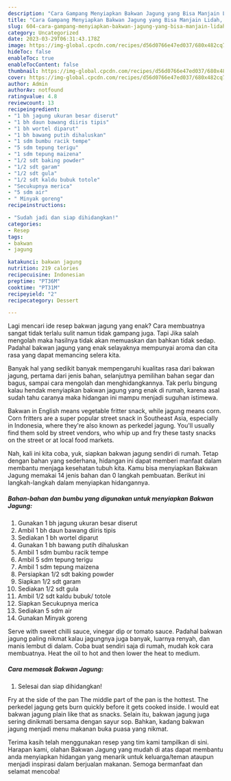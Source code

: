 ```yaml
---
description: "Cara Gampang Menyiapkan Bakwan Jagung yang Bisa Manjain Lidah, Buat Buka Puasa Sempurna"
title: "Cara Gampang Menyiapkan Bakwan Jagung yang Bisa Manjain Lidah, Buat Buka Puasa Sempurna"
slug: 604-cara-gampang-menyiapkan-bakwan-jagung-yang-bisa-manjain-lidah-buat-buka-puasa-sempurna
category: Uncategorized
date: 2023-03-29T06:31:43.178Z
image: https://img-global.cpcdn.com/recipes/d56d0766e47ed037/680x482cq70/bakwan-jagung-foto-resep-utama.jpg
hideToc: false
enableToc: true
enableTocContent: false
thumbnail: https://img-global.cpcdn.com/recipes/d56d0766e47ed037/680x482cq70/bakwan-jagung-foto-resep-utama.jpg
cover: https://img-global.cpcdn.com/recipes/d56d0766e47ed037/680x482cq70/bakwan-jagung-foto-resep-utama.jpg
author: Admin
authorAv: notfound
ratingvalue: 4.8
reviewcount: 13
recipeingredient:
- "1 bh jagung ukuran besar diserut"
- "1 bh daun bawang diiris tipis"
- "1 bh wortel diparut"
- "1 bh bawang putih dihaluskan"
- "1 sdm bumbu racik tempe"
- "5 sdm tepung terigu"
- "1 sdm tepung maizena"
- "1/2 sdt baking powder"
- "1/2 sdt garam"
- "1/2 sdt gula"
- "1/2 sdt kaldu bubuk totole"
- "Secukupnya merica"
- "5 sdm air"
- " Minyak goreng"
recipeinstructions:

- "Sudah jadi dan siap dihidangkan!"
categories:
- Resep
tags:
- bakwan
- jagung

katakunci: bakwan jagung 
nutrition: 219 calories
recipecuisine: Indonesian
preptime: "PT36M"
cooktime: "PT31M"
recipeyield: "2"
recipecategory: Dessert

---
```



Lagi mencari ide resep bakwan jagung yang enak? Cara membuatnya sangat tidak terlalu sulit namun tidak gampang juga. Tapi Jika salah mengolah maka hasilnya tidak akan memuaskan dan bahkan tidak sedap. Padahal bakwan jagung yang enak selayaknya mempunyai aroma dan cita rasa yang dapat memancing selera kita.


Banyak hal yang sedikit banyak mempengaruhi kualitas rasa dari bakwan jagung, pertama dari jenis bahan, selanjutnya pemilihan bahan segar dan bagus, sampai cara mengolah dan menghidangkannya. Tak perlu bingung kalau hendak menyiapkan bakwan jagung yang enak di rumah, karena asal sudah tahu caranya maka hidangan ini mampu menjadi suguhan istimewa.

Bakwan in English means vegetable fritter snack, while jagung means corn. Corn fritters are a super popular street snack in Southeast Asia, especially in Indonesia, where they&#39;re also known as perkedel jagung. You&#39;ll usually find them sold by street vendors, who whip up and fry these tasty snacks on the street or at local food markets.


Nah, kali ini kita coba, yuk, siapkan bakwan jagung sendiri di rumah. Tetap dengan bahan yang sederhana, hidangan ini dapat memberi manfaat dalam membantu menjaga kesehatan tubuh kita. Kamu bisa menyiapkan Bakwan Jagung memakai 14 jenis bahan dan 0 langkah pembuatan. Berikut ini langkah-langkah dalam menyiapkan hidangannya.

<!--inarticleads1-->

##### Bahan-bahan dan bumbu yang digunakan untuk menyiapkan Bakwan Jagung:

1. Gunakan 1 bh jagung ukuran besar diserut
1. Ambil 1 bh daun bawang diiris tipis
1. Sediakan 1 bh wortel diparut
1. Gunakan 1 bh bawang putih dihaluskan
1. Ambil 1 sdm bumbu racik tempe
1. Ambil 5 sdm tepung terigu
1. Ambil 1 sdm tepung maizena
1. Persiapkan 1/2 sdt baking powder
1. Siapkan 1/2 sdt garam
1. Sediakan 1/2 sdt gula
1. Ambil 1/2 sdt kaldu bubuk/ totole
1. Siapkan Secukupnya merica
1. Sediakan 5 sdm air
1. Gunakan  Minyak goreng


Serve with sweet chilli sauce, vinegar dip or tomato sauce. Padahal bakwan jagung paling nikmat kalau jagungnya juga banyak, luarnya renyah, dan manis lembut di dalam. Coba buat sendiri saja di rumah, mudah kok cara membuatnya. Heat the oil to hot and then lower the heat to medium. 

<!--inarticleads2-->

##### Cara memasak Bakwan Jagung:


1. Selesai dan siap dihidangkan!

Fry at the side of the pan The middle part of the pan is the hottest. The perkedel jagung gets burn quickly before it gets cooked inside. I would eat bakwan jagung plain like that as snacks. Selain itu, bakwan jagung juga sering dinikmati bersama dengan sayur sop. Bahkan, kadang bakwan jagung menjadi menu makanan buka puasa yang nikmat. 

Terima kasih telah menggunakan resep yang tim kami tampilkan di sini. Harapan kami, olahan Bakwan Jagung yang mudah di atas dapat membantu anda menyiapkan hidangan yang menarik untuk keluarga/teman ataupun menjadi inspirasi dalam berjualan makanan. Semoga bermanfaat dan selamat mencoba!
